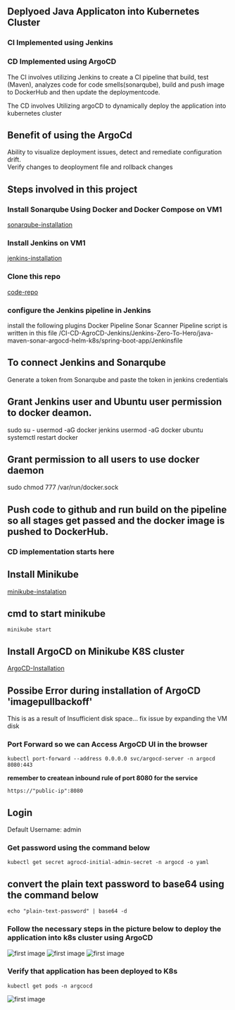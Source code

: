 ## Deplyoed Java Applicaton into Kubernetes Cluster


### CI Implemented using Jenkins
### CD Implemented using ArgoCD

The CI involves utilizing Jenkins to create a CI pipeline that build, test (Maven), analyzes code for code smells(sonarqube), build and push image to DockerHub and then update the deploymentcode.

The CD involves Utilizing argoCD to dynamically deploy the application into kubernetes cluster

## Benefit of using the ArgoCd 
Ability to visualize deployment issues, detect and remediate configuration drift. <br>
Verify changes to deoployment file and rollback changes

## Steps involved in this project 

### Install Sonarqube Using Docker and Docker Compose on VM1
[sonarqube-installation](https://blog.devops.dev/install-sonarqube-server-on-ubuntu-using-docker-compose-f7b168492649)

### Install Jenkins on VM1
[jenkins-installation](https://www.jenkins.io/doc/book/installing/)

### Clone this repo
[code-repo](https://github.com/Goddhi/CI-CD-ArgoCD-Jenkins.git)

### configure the Jenkins pipeline in Jenkins

install the following plugins 
Docker Pipeline
Sonar Scanner
Pipeline script is written in this file /CI-CD-AgroCD-Jenkins/Jenkins-Zero-To-Hero/java-maven-sonar-argocd-helm-k8s/spring-boot-app/Jenkinsfile
## To connect Jenkins and Sonarqube
Generate a token from Sonarqube and paste the token in jenkins credentials 


## Grant Jenkins user and Ubuntu user permission to docker deamon.
sudo su - 
usermod -aG docker jenkins
usermod -aG docker ubuntu
systemctl restart docker


## Grant permission to  all users to use docker daemon
sudo chmod 777 /var/run/docker.sock


## Push code to github and run build on the pipeline so all stages get passed and the docker image is pushed to DockerHub.

### CD implementation starts here 

## Install Minikube 
[minikube-instalation](https://minikube.sigs.k8s.io/docs/start/)

## cmd to start minikube
`minikube start`

## Install ArgoCD on Minikube K8S cluster
[ArgoCD-Installation](https://medium.com/@nanditasahu031/getting-started-with-argocd-b5a02353e144)


## Possibe Error during installation of ArgoCD 'imagepullbackoff' 
This is as a result of Insufficient disk space...
fix issue by expanding the VM disk

### Port Forward so we can Access  ArgoCD UI in the browser

`kubectl port-forward --address 0.0.0.0 svc/argocd-server -n argocd 8080:443`

**remember to createan inbound rule of port 8080 for the service**

```https://"public-ip":8080```


## Login
Default Username: admin
### Get password using the command below
```kubectl get secret agrocd-initial-admin-secret -n argocd -o yaml```

## convert the plain text password to base64 using the command below
```echo "plain-text-password" | base64 -d```

### Follow the necessary steps in the picture below to deploy the application into k8s cluster using ArgoCD

![first image](image1.png)
![first image](image2.png)
![first image](image3.png)


### Verify that application has been deployed to K8s
`kubectl get pods -n argcocd`

![first image](image4.png)



